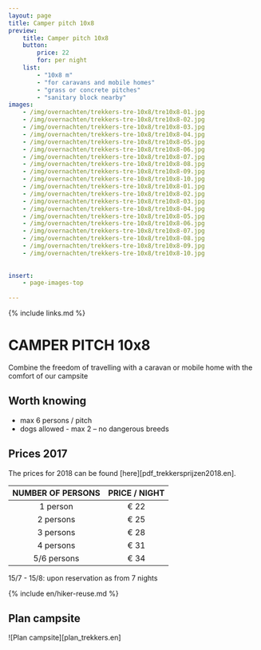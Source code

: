 ```yaml
---
layout: page
title: Camper pitch 10x8
preview: 
    title: Camper pitch 10x8
    button:
        price: 22
        for: per night
    list:
        - "10x8 m"
        - "for caravans and mobile homes"
        - "grass or concrete pitches"
        - "sanitary block nearby"
images:
    - /img/overnachten/trekkers-tre-10x8/tre10x8-01.jpg
    - /img/overnachten/trekkers-tre-10x8/tre10x8-02.jpg
    - /img/overnachten/trekkers-tre-10x8/tre10x8-03.jpg
    - /img/overnachten/trekkers-tre-10x8/tre10x8-04.jpg
    - /img/overnachten/trekkers-tre-10x8/tre10x8-05.jpg
    - /img/overnachten/trekkers-tre-10x8/tre10x8-06.jpg
    - /img/overnachten/trekkers-tre-10x8/tre10x8-07.jpg
    - /img/overnachten/trekkers-tre-10x8/tre10x8-08.jpg
    - /img/overnachten/trekkers-tre-10x8/tre10x8-09.jpg
    - /img/overnachten/trekkers-tre-10x8/tre10x8-10.jpg
    - /img/overnachten/trekkers-tre-10x8/tre10x8-01.jpg
    - /img/overnachten/trekkers-tre-10x8/tre10x8-02.jpg
    - /img/overnachten/trekkers-tre-10x8/tre10x8-03.jpg
    - /img/overnachten/trekkers-tre-10x8/tre10x8-04.jpg
    - /img/overnachten/trekkers-tre-10x8/tre10x8-05.jpg
    - /img/overnachten/trekkers-tre-10x8/tre10x8-06.jpg
    - /img/overnachten/trekkers-tre-10x8/tre10x8-07.jpg
    - /img/overnachten/trekkers-tre-10x8/tre10x8-08.jpg
    - /img/overnachten/trekkers-tre-10x8/tre10x8-09.jpg
    - /img/overnachten/trekkers-tre-10x8/tre10x8-10.jpg
    
    
insert:
    - page-images-top
    
---
```

{% include links.md %}

# CAMPER PITCH 10x8

Combine the freedom of travelling with a caravan or mobile home with the comfort of our  campsite

## Worth knowing

- max 6 persons / pitch
- dogs allowed - max 2 – no dangerous breeds

## Prices 2017

The prices for 2018 can be found [here][pdf_trekkersprijzen2018.en].

NUMBER OF PERSONS | PRICE / NIGHT     
:-------------:|:-----------:|
1 person      |€ 22               
2 persons     |€ 25                   
3 persons     |€ 28       
4 persons     |€ 31             
5/6 persons   |€ 34       

15/7 - 15/8: upon reservation as from 7 nights


{% include en/hiker-reuse.md %}


## Plan campsite

![Plan campsite][plan_trekkers.en]
